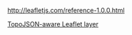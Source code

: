 http://leafletjs.com/reference-1.0.0.html

[TopoJSON-aware Leaflet layer](https://gist.github.com/rclark/5779673/)